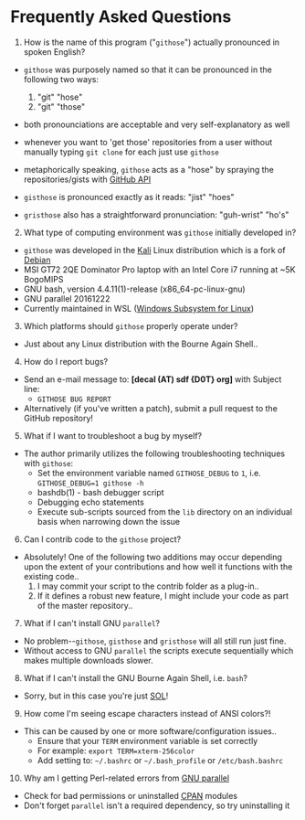 Frequently Asked Questions
==========================

1. How is the name of this program ("`githose`") actually pronounced in spoken English?

  * `githose` was purposely named so that it can be pronounced in the following two ways:
    1. "git" "hose" 
    2. "git" "those"

  * both pronounciations are acceptable and very self-explanatory as well
  * whenever you want to 'get those' repositories from a user without manually typing `git clone` for each just use `githose`
  * metaphorically speaking, `githose` acts as a "hose" by spraying the repositories/gists with [GitHub API](https://api.github.com/)
  * `gisthose` is pronounced exactly as it reads: "jist" "hoes"
  * `gristhose` also has a straightforward pronunciation: "guh-wrist" "ho's"

2. What type of computing environment was `githose` initially developed in?

  * `githose` was developed in the [Kali](https://kali.org/) Linux distribution which is a fork of [Debian](https://debian.org/)
  * MSI GT72 2QE Dominator Pro laptop with an Intel Core i7 running at ~5K BogoMIPS
  * GNU bash, version 4.4.11(1)-release (x86_64-pc-linux-gnu)
  * GNU parallel 20161222
  * Currently maintained in WSL ([Windows Subsystem for Linux](https://msdn.microsoft.com/commandline/wsl/about "Bash on Ubuntu on Windows - About")) 

3. Which platforms should `githose` properly operate under?

  * Just about any Linux distribution with the Bourne Again Shell..

4. How do I report bugs?
  * Send an e-mail message to: **[decal (AT) sdf {D0T} org]** with Subject line:
    - `GITHOSE BUG REPORT` 
  * Alternatively (if you've written a patch), submit a pull request to the GitHub repository!

5. What if I want to troubleshoot a bug by myself?

  * The author primarily utilizes the following troubleshooting techniques with `githose`: 
    - Set the environment variable named `GITHOSE_DEBUG` to `1`, i.e. `GITHOSE_DEBUG=1 githose -h`
    - bashdb(1) - bash debugger script
    - Debugging echo statements
    - Execute sub-scripts sourced from the `lib` directory on an individual basis when narrowing down the issue

6. Can I contrib code to the `githose` project?

  * Absolutely! One of the following two additions may occur depending upon the extent of your contributions and 
    how well it functions with the existing code..
    1. I may commit your script to the contrib folder as a plug-in..
    2. If it defines a robust new feature, I might include your code as part of the master repository..

7. What if I can't install GNU `parallel`?

  * No problem--`githose`, `gisthose` and `gristhose` will all still run just fine.
  * Without access to GNU `parallel` the scripts execute sequentially which makes multiple downloads slower.

8. What if I can't install the GNU Bourne Again Shell, i.e. `bash`?

  * Sorry, but in this case you're just [SOL](http://www.urbandictionary.com/define.php?term=SOL "Urban Dictionary definition of SOL")!

9. How come I'm seeing escape characters instead of ANSI colors?!

  * This can be caused by one or more software/configuration issues..
    - Ensure that your `TERM` environment variable is set correctly
    - For example: `export TERM=xterm-256color`
    - Add setting to: `~/.bashrc` or `~/.bash_profile` or `/etc/bash.bashrc`

10. Why am I getting Perl-related errors from [GNU parallel](https://www.gnu.org/software/parallel/)

  * Check for bad permissions or uninstalled [CPAN](http://www.cpan.org) modules
  * Don't forget `parallel` isn't a required dependency, so try uninstalling it
